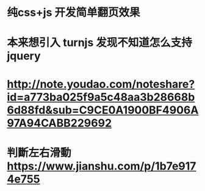 # 纯css+js 开发简单翻页效果

# 本来想引入 turnjs 发现不知道怎么支持jquery
# http://note.youdao.com/noteshare?id=a773ba025f9a5c48aa3b28668b6d88fd&sub=C9CE0A1900BF4906A97A94CABB229692

# 判斷左右滑動 https://www.jianshu.com/p/1b7e9174e755